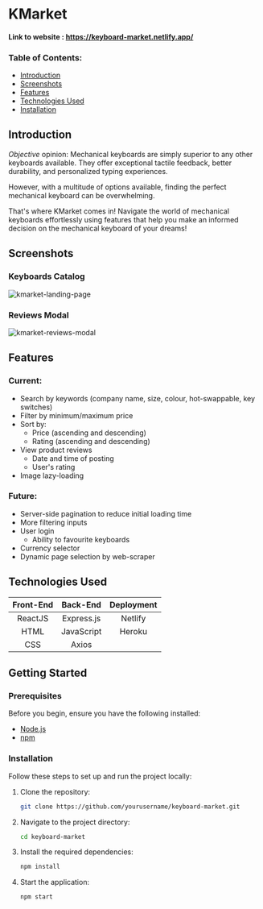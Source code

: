 # KMarket
#### Link to website : https://keyboard-market.netlify.app/

### Table of Contents:

* [Introduction](#introduction)
* [Screenshots](#screenshots)
* [Features](#features)
* [Technologies Used](#technologies-used)
* [Installation](#getting-started)
  
## Introduction

_Objective_ opinion: Mechanical keyboards are simply superior to any other keyboards available. They offer exceptional tactile feedback, better durability, and personalized typing experiences. 

However, with a multitude of options available, finding the perfect mechanical keyboard can be overwhelming.

That's where KMarket comes in! Navigate the world of mechanical keyboards effortlessly using features that help you make an informed decision on the mechanical keyboard of your dreams!

## Screenshots

### Keyboards Catalog
![kmarket-landing-page](https://github.com/Wazotik/keyboard-market/assets/61949418/9bab3dc3-2450-4f0b-b02a-26011b2c4e6f)

### Reviews Modal
![kmarket-reviews-modal](https://github.com/Wazotik/keyboard-market/assets/61949418/9e71b2ad-e6fa-42bf-817e-32220f3efba9)

## Features

### Current:
* Search by keywords (company name, size, colour, hot-swappable, key switches)
* Filter by minimum/maximum price
* Sort by:
  * Price (ascending and descending)
  * Rating (ascending and descending)
* View product reviews
  * Date and time of posting
  * User's rating
* Image lazy-loading
 
### Future:
* Server-side pagination to reduce initial loading time
* More filtering inputs
* User login
  * Ability to favourite keyboards
* Currency selector
* Dynamic page selection by web-scraper


## Technologies Used

| Front-End  | Back-End | Deployment | 
| :-------------: | :-------------: | :-------------: |
| ReactJS | Express.js | Netlify | 
| HTML | JavaScript | Heroku |
| CSS | Axios | 

## Getting Started

### Prerequisites
Before you begin, ensure you have the following installed:
- [Node.js](https://nodejs.org/en/download/)
- [npm](https://www.npmjs.com/get-npm)

### Installation
Follow these steps to set up and run the project locally:

1. Clone the repository:

   ```bash
   git clone https://github.com/yourusername/keyboard-market.git
   ```

2. Navigate to the project directory:

   ```bash
   cd keyboard-market
   ```

3. Install the required dependencies:

   ```bash
   npm install
   ```

4. Start the application:

   ```bash
   npm start
   ```































